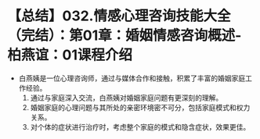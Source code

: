 # 【总结】032.情感心理咨询技能大全（完结）：第01章：婚姻情感咨询概述-柏燕谊：01课程介绍

-   白燕姨是一位心理咨询师，通过与媒体合作和接触，积累了丰富的婚姻家庭工作经验。
    1.  通过与家庭深入交流，白燕姨对婚姻家庭问题有更深刻的理解。
    2.  婚姻家庭的心理问题与其所处的亲密环境密不可分，包括家庭模式和权力关系。
    3.  对个体的症状进行治疗时，考虑整个家庭的模式和隐含症状，效果更佳。